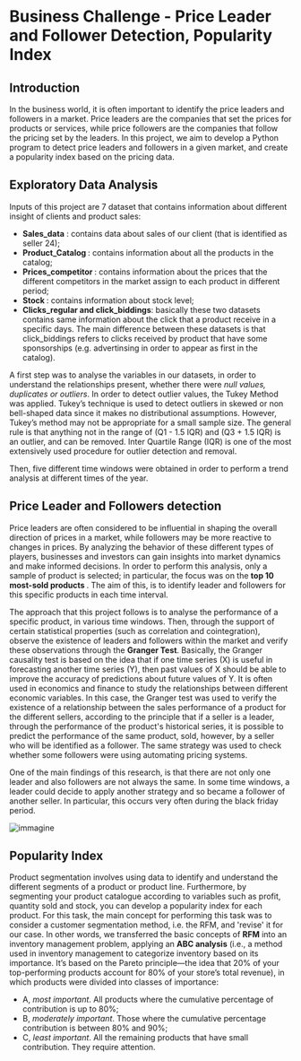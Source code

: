 # Business Challenge - Price Leader and Follower Detection, Popularity Index

## Introduction 

In the business world, it is often important to identify the price leaders and followers in a market. Price leaders are the companies that set the prices for products or services, while price followers are the companies that follow the pricing set by the leaders. In this project, we aim to develop a Python program to detect price leaders and followers in a given market, and create a popularity index based on the pricing data.

## Exploratory Data Analysis

Inputs of this project are 7 dataset that contains information about different insight of clients and product sales:
- <b>Sales_data</b> : contains data about sales of our client (that is identified as seller 24);
- <b>Product_Catalog </b>: contains information about all the products in the catalog;
- <b>Prices_competitor </b>: contains information about the prices that the different competitors in the market assign to each product in different period;
- <b>Stock </b>: contains information about stock level;
- <b>Clicks_regular and click_biddings</b>: basically these two datasets contains same information about the click that a product receive in a specific days. The main     difference between these datasets is that click_biddings refers to clicks received by product that have some sponsorships (e.g. advertinsing in order to appear as first in the catalog).

A first step was to analyse the variables in our datasets, in order to understand the relationships present, whether there were _null values, duplicates or outliers_. 
In order to detect outlier values, the Tukey Method was applied. Tukey’s technique is used to detect outliers in skewed or non bell-shaped data since it makes no distributional assumptions. However, Tukey’s method may not be appropriate for a small sample size. The general rule is that anything not in the range of (Q1 - 1.5 IQR) and (Q3 + 1.5 IQR) is an outlier, and can be removed.
Inter Quartile Range (IQR) is one of the most extensively used procedure for outlier detection and removal.


Then, five different time windows were obtained in order to perform a trend analysis at different times of the year.

## Price Leader and Followers detection

Price leaders are often considered to be influential in shaping the overall direction of prices in a market, while followers may be more reactive to changes in prices. By analyzing the behavior of these different types of players, businesses and investors can gain insights into market dynamics and make informed decisions.
In order to perform this analysis, only a sample of product is selected; in particular, the focus was on the <b> top 10 most-sold products </b>. The aim of this, is to identify leader and followers for this specific products in each time interval.

The approach that this project follows is to analyse the performance of a specific product, in various time windows. Then, through the support of certain statistical properties (such as correlation and cointegration), observe the existence of leaders and followers within the market and verify these observations through the <b>Granger Test</b>. 
Basically, the Granger causality test is based on the idea that if one time series (X) is useful in forecasting another time series (Y), then past values of X should be able to improve the accuracy of predictions about future values of Y. It is often used in economics and finance to study the relationships between different economic variables. In this case, the Granger test was used to verify the existence of a relationship between the sales performance of a product for the different sellers, according to the principle that if a seller is a leader, through the performance of the product's historical series, it is possible to predict the performance of the same product, sold, however, by a seller who will be identified as a follower.
The same strategy was used to check whether some followers were using automating pricing systems. 

One of the main findings of this research, is that there are not only one leader and also followers are not always the same. In some time windows, a leader could decide to apply another strategy and so became a follower of another seller. In particular, this occurs very often during the black friday period.

![immagine](https://user-images.githubusercontent.com/93279084/209137136-aac9f77f-f2bc-4a79-959f-9409d08e9b92.png)

## Popularity Index
Product segmentation involves using data to identify and understand the different segments of a product or product line. 
Furthermore, by segmenting your product catalogue according to variables such as profit, quantity sold and stock, you can develop a popularity index for each product.
For this task, the main concept for performing this task was to consider a customer segmentation method, i.e. the RFM, and 'revise' it for our case. In other words, we transferred the basic concepts of <b>RFM</b> into an inventory management problem, applying an <b>ABC analysis</b> (i.e., a method used in inventory management to categorize inventory based on its importance. It’s based on the Pareto principle—the idea that 20% of your top-performing products account for 80% of your store’s total revenue), in which products were divided into classes of importance:
- A, _most important_. All products where the cumulative percentage of contribution is up to 80%;
- B, _moderately important_. Those where the cumulative percentage contribution is between 80% and 90%;
- C, _least important_. All the remaining products that have small contribution. They require attention.





